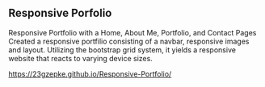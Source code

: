 ## Responsive Porfolio

Responsive Portfolio with a Home, About Me, Portfolio, and Contact Pages
Created a responsive portfilio consisting of a navbar, responsive images and layout. Utilizing the bootstrap grid system, it yields a responsive website that reacts to varying device sizes. 

https://23gzepke.github.io/Responsive-Portfolio/


